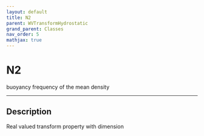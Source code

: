 ```yaml
---
layout: default
title: N2
parent: WVTransformHydrostatic
grand_parent: Classes
nav_order: 5
mathjax: true
---
```


#  N2

buoyancy frequency of the mean density


---

## Description
Real valued transform property with dimension 